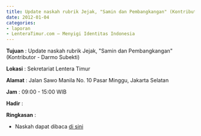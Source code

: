 ```yaml
---
title: Update naskah rubrik Jejak, "Samin dan Pembangkangan" (Kontributor - Darmo Subekti)
date: 2012-01-04
categories:
- laporan
- LenteraTimur.com – Menyigi Identitas Indonesia
---
```


**Tujuan** : Update naskah rubrik Jejak, "Samin dan Pembangkangan" (Kontributor - Darmo Subekti)

**Lokasi** : Sekretariat Lentera Timur

**Alamat** : Jalan Sawo Manila No. 10 Pasar Minggu, Jakarta Selatan

**Jam** : 09:00 - 15:00 WIB

**Hadir** : 

**Ringkasan** : 
* Naskah dapat dibaca [di sini](http://www.lenteratimur.com/2012/01/samin-dan-pembangkangan/)
